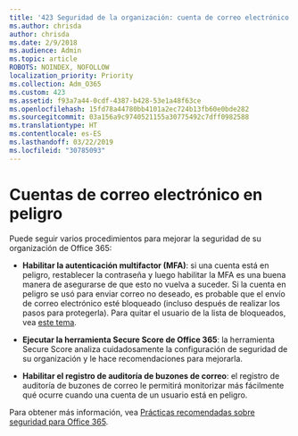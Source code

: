 ```yaml
---
title: '423 Seguridad de la organización: cuenta de correo electrónico en peligro'
ms.author: chrisda
author: chrisda
ms.date: 2/9/2018
ms.audience: Admin
ms.topic: article
ROBOTS: NOINDEX, NOFOLLOW
localization_priority: Priority
ms.collection: Adm_O365
ms.custom: 423
ms.assetid: f93a7a44-0cdf-4387-b428-53e1a48f63ce
ms.openlocfilehash: 15fd78a44780bb4101a2ec724b13fb60e0bde282
ms.sourcegitcommit: 03a156a9c9740521155a30775492c7dff0982588
ms.translationtype: HT
ms.contentlocale: es-ES
ms.lasthandoff: 03/22/2019
ms.locfileid: "30785093"
---
```

# <a name="compromised-email-accounts"></a>Cuentas de correo electrónico en peligro

Puede seguir varios procedimientos para mejorar la seguridad de su organización de Office 365:
  
- **Habilitar la autenticación multifactor (MFA)**: si una cuenta está en peligro, restablecer la contraseña y luego habilitar la MFA es una buena manera de asegurarse de que esto no vuelva a suceder. Si la cuenta en peligro se usó para enviar correo no deseado, es probable que el envío de correo electrónico esté bloqueado (incluso después de realizar los pasos para protegerla). Para quitar el usuario de la lista de bloqueados, vea [este tema](https://technet.microsoft.com/library/ms.exch.eac.actioncenter.aspx).
    
- **Ejecutar la herramienta Secure Score de Office 365**: la herramienta Secure Score analiza cuidadosamente la configuración de seguridad de su organización y le hace recomendaciones para mejorarla.
    
- **Habilitar el registro de auditoría de buzones de correo**: el registro de auditoría de buzones de correo le permitirá monitorizar más fácilmente qué ocurre cuando una cuenta de un usuario está en peligro.
    
Para obtener más información, vea [Prácticas recomendadas sobre seguridad para Office 365](https://support.office.com/article/9295e396-e53d-49b9-ae9b-0b5828cdedc3.aspx).
  

